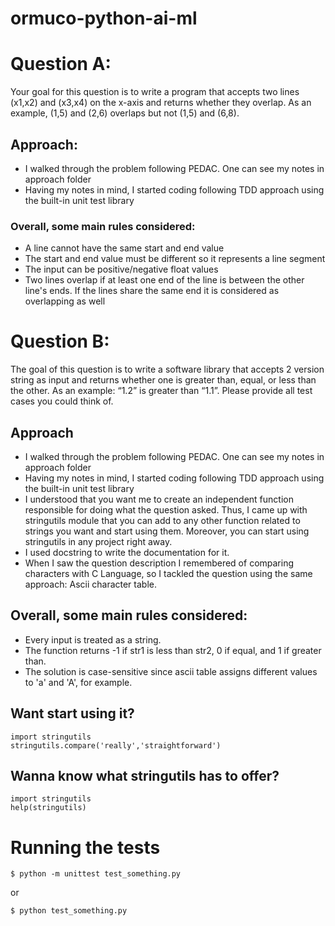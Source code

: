 # ormuco-python-ai-ml

# Question A:
Your goal for this question is to write a program that accepts two lines (x1,x2) and (x3,x4) on the x-axis and returns whether they overlap. As an example, (1,5) and (2,6) overlaps but not (1,5) and (6,8).

## Approach:
* I walked through the problem following PEDAC. One can see my notes in approach folder
* Having my notes in mind, I started coding following TDD approach using the built-in unit test library

### Overall, some main rules considered:
* A line cannot have the same start and end value
* The start and end value must be different so it represents a line segment
* The input can be positive/negative float values
* Two lines overlap if at least one end of the line is between the other line's ends. If the lines share the same end it is considered as overlapping as well

# Question B:
The goal of this question is to write a software library that accepts 2 version string as input and returns whether one is greater than, equal, or less than the other. As an example: “1.2” is greater than “1.1”. Please provide all test cases you could think of.

## Approach
* I walked through the problem following PEDAC. One can see my notes in approach folder
* Having my notes in mind, I started coding following TDD approach using the built-in unit test library
* I understood that you want me to create an independent function responsible for doing what the question asked. Thus, I came up with stringutils module that you can add to any other function related to strings you want and start using them. Moreover, you can start using stringutils in any project right away. 
* I used docstring to write the documentation for it.
* When I saw the question description I remembered of comparing characters with C Language, so I tackled the question using the same approach: Ascii character table.

## Overall, some main rules considered:
 
* Every input is treated as a string.
* The function returns -1 if str1 is less than str2, 0 if equal, and 1 if greater than. 
* The solution is case-sensitive since ascii table assigns different values to 'a' and 'A', for example.

## Want start using it?

```
import stringutils
stringutils.compare('really','straightforward')
```
## Wanna know what stringutils has to offer?

```
import stringutils
help(stringutils)
```

# Running the tests
```
$ python -m unittest test_something.py
```
or
```
$ python test_something.py
```